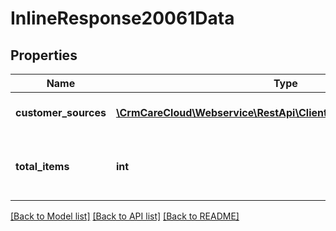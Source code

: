 # InlineResponse20061Data

## Properties
Name | Type | Description | Notes
------------ | ------------- | ------------- | -------------
**customer_sources** | [**\CrmCareCloud\Webservice\RestApi\Client\Model\CustomerSource[]**](CustomerSource.md) | List of the customer sources. | [optional] 
**total_items** | **int** | The number of all found customer sources. | [optional] 

[[Back to Model list]](../../README.md#documentation-for-models) [[Back to API list]](../../README.md#documentation-for-api-endpoints) [[Back to README]](../../README.md)

